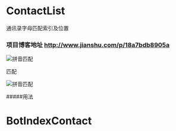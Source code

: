 # ContactList
通讯录字母匹配索引及位置

### 项目博客地址 http://www.jianshu.com/p/18a7bdb8905a

![拼音匹配](https://github.com/youxiaochen/ContactList/blob/master/imgs/1.gif)


匹配

![拼音匹配](https://github.com/youxiaochen/ContactList/blob/master/imgs/2.gif)


#####用法



# BotIndexContact
